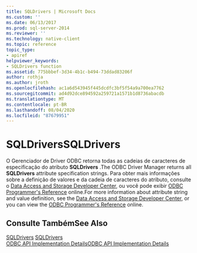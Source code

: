 ```yaml
---
title: SQLDrivers | Microsoft Docs
ms.custom: ''
ms.date: 06/13/2017
ms.prod: sql-server-2014
ms.reviewer: ''
ms.technology: native-client
ms.topic: reference
topic_type:
- apiref
helpviewer_keywords:
- SQLDrivers function
ms.assetid: 775bbbef-3d34-4b1c-b494-73ddad83206f
author: rothja
ms.author: jroth
ms.openlocfilehash: ac1a6d543945f445dcdfc3bf5f54a9a700ea7762
ms.sourcegitcommit: ad4d92dce894592a259721a1571b1d8736abacdb
ms.translationtype: MT
ms.contentlocale: pt-BR
ms.lasthandoff: 08/04/2020
ms.locfileid: "87679951"
---
```

# <a name="sqldrivers"></a><span data-ttu-id="e0c69-102">SQLDrivers</span><span class="sxs-lookup"><span data-stu-id="e0c69-102">SQLDrivers</span></span>
  <span data-ttu-id="e0c69-103">O Gerenciador de Driver ODBC retorna todas as cadeias de caracteres de especificação do atributo **SQLDrivers** .</span><span class="sxs-lookup"><span data-stu-id="e0c69-103">The ODBC Driver Manager returns all **SQLDrivers** attribute specification strings.</span></span> <span data-ttu-id="e0c69-104">Para obter mais informações sobre a definição de valores e da cadeia de caracteres do atributo, consulte o [Data Access and Storage Developer Center](https://go.microsoft.com/fwlink/?LinkId=4173), ou você pode exibir [ODBC Programmer's Reference](https://go.microsoft.com/fwlink/?LinkId=45250) online.</span><span class="sxs-lookup"><span data-stu-id="e0c69-104">For more information about attribute string and value definition, see the [Data Access and Storage Developer Center](https://go.microsoft.com/fwlink/?LinkId=4173), or you can view the [ODBC Programmer's Reference](https://go.microsoft.com/fwlink/?LinkId=45250) online.</span></span>  
  
## <a name="see-also"></a><span data-ttu-id="e0c69-105">Consulte Também</span><span class="sxs-lookup"><span data-stu-id="e0c69-105">See Also</span></span>  
 <span data-ttu-id="e0c69-106">[SQLDrivers](https://go.microsoft.com/fwlink/?LinkId=59341) </span><span class="sxs-lookup"><span data-stu-id="e0c69-106">[SQLDrivers](https://go.microsoft.com/fwlink/?LinkId=59341) </span></span>  
 [<span data-ttu-id="e0c69-107">ODBC API Implementation Details</span><span class="sxs-lookup"><span data-stu-id="e0c69-107">ODBC API Implementation Details</span></span>](odbc-api-implementation-details.md)  
  
  
